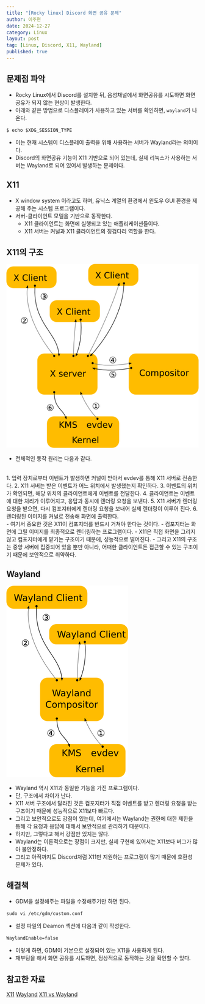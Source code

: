 ```yaml
---
title: "[Rocky linux] Discord 화면 공유 문제"
author: 이주현
date: 2024-12-27
category: Linux
layout: post
tag: [Linux, Discord, X11, Wayland]
published: true
---
```


## 문제점 파악
- Rocky Linux에서 Discord를 설치한 뒤, 음성채널에서 화면공유를 시도하면 화면공유가 되지 않는 현상이 발생한다.
- 아래와 같은 방법으로 디스플레이가 사용하고 있는 서버를 확인하면, `wayland`가 나온다.

```shell
$ echo $XDG_SESSION_TYPE
```

- 이는 현재 시스템이 디스플레이 출력을 위해 사용하는 서버가 Wayland라는 의미이다.
- Discord의 화면공유 기능이 X11 기반으로 되어 있는데, 실제 리눅스가 사용하는 서버는 Wayland로 되어 있어서 발생하는 문제이다.

## X11
- X window system 이라고도 하며, 유닉스 계열의 환경에서 윈도우 GUI 환경을 제공해 주는 시스템 프로그램이다.
- 서버-클라이언트 모델을 기반으로 동작한다.
    - X11 클라이언트는 화면에 실행되고 있는 애플리케이션들이다.
    - X11 서버는 커널과 X11 클라이언트의 징검다리 역할을 한다.

## X11의 구조
![x11의 구조](../assets/resource/x11구조.png)
- 전체적인 동작 원리는 다음과 같다.
<br>
1. 입력 장치로부터 이벤트가 발생하면 커널이 받아서 evdev를 통해 X11 서버로 전송한다.
2. X11 서버는 받은 이벤트가 어느 위치에서 발생했는지 확인하다.
3. 이벤트의 위치가 확인되면, 해당 위치의 클라이언트에게 이벤트를 전달한다.
4. 클라이언트는 이벤트에 대한 처리가 이루어지고, 응답과 동시에 렌더링 요청을 보낸다.
5. X11 서버가 렌더링 요청을 받으면, 다시 컴포지터에게 렌더링 요청을 보내어 실제 렌더링이 이루어 진다.
6. 렌더링된 이미지를 커널로 전송해 화면에 출력한다.
<br>
- 여기서 중요한 것은 X11이 컴포지터를 반드시 거쳐야 한다는 것이다.
    - 컴포지터는 화면에 그릴 이미지를 최종적으로 렌더링하는 프로그램이다.
    - X11은 직접 화면을 그리지 않고 컴포지터에게 맡기는 구조이기 때문에, 성능적으로 떨어진다.
- 그리고 X11의 구조는 중앙 서버에 집중되어 있을 뿐만 아니라, 어떠한 클라이언트든 접근할 수 있는 구조이기 때문에 보안적으로 취약하다.

## Wayland
![](../assets/resource/wayland구조.png)
- Wayland 역시 X11과 동일한 기능을 가진 프로그램이다.
- 단, 구조에서 차이가 난다.
- X11 서버 구조에서 달라진 것은 컴포지터가 직접 이벤트를 받고 렌더링 요청을 받는 구조이기 때문에 성능적으로 X11보다 빠르다.
- 그리고 보안적으로도 강점이 있는데, 여기에서는 Wayland는 권한에 대한 제한을 통해 각 요청과 응답에 대해서 보안적으로 관리하기 때문이다.
- 하지만, 그렇다고 해서 강점만 있지는 않다.
- Wayland는 이론적으로는 장점이 크지만, 실제 구현에 있어서는 X11보다 버그가 많아 불안정하다.
- 그리고 아직까지도 Discord처럼 X11만 지원하는 프로그램이 많기 때문에 호환성 문제가 있다.

## 해결책
- GDM을 설정해주는 파일을 수정해주기만 하면 된다.

```shell
sudo vi /etc/gdm/custom.conf
```

- 설정 파일의 Deamon 섹션에 다음과 같이 작성한다.

```
WaylandEnable=false
```

- 이렇게 하면, GDM이 기본으로 설정되어 있는 X11을 사용하게 된다.
- 재부팅을 해서 화면 공유를 시도하면, 정상적으로 동작하는 것을 확인할 수 있다.

## 참고한 자료
[X11](https://ko.wikipedia.org/wiki/X_%EC%9C%88%EB%8F%84_%EC%8B%9C%EC%8A%A4%ED%85%9C)
[Wayland](https://wayland.freedesktop.org/architecture.html)
[X11 vs Wayland](https://www.linux.org/threads/advantages-of-wayland-over-x11.49441/)